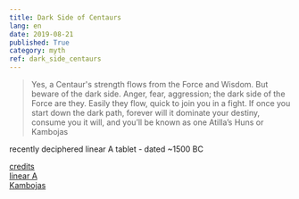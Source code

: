 ```yaml
---
title: Dark Side of Centaurs
lang: en
date: 2019-08-21
published: True
category: myth
ref: dark_side_centaurs
---
```


> Yes, a Centaur's strength flows from the Force and Wisdom. 
> But beware of the dark side. 
> Anger, fear, aggression; the dark side of the Force are they.
> Easily they flow, quick to join you in a fight. 
> If once you start down the dark path, 
> forever will it dominate your destiny, 
> consume you it will, and you’ll be known as 
> one Atilla’s Huns or Kambojas

recently deciphered linear A tablet - dated ~1500 BC

[credits](https://en.m.wikiquote.org/wiki/Return_of_the_Jedi)    
[linear A](https://en.m.wikipedia.org/wiki/Linear_A)    
[Kambojas](https://en.m.wikipedia.org/wiki/Kinnara_Kingdom)    
